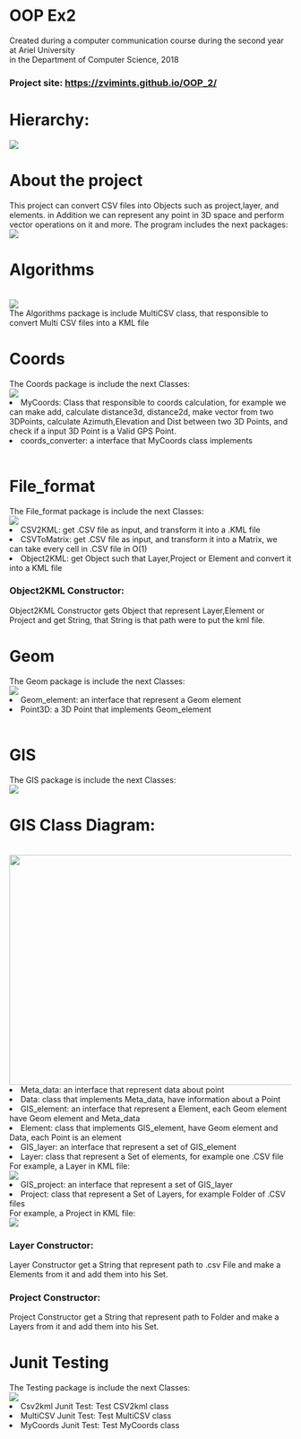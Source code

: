<h1>OOP Ex2</h1>  
 Created during a computer communication course during the second year at Ariel University 
 <br>
 in the Department of Computer Science, 2018
<h3>Project site: <a href="https://zvimints.github.io/OOP_2/">https://zvimints.github.io/OOP_2/</a></h3>
<h1>Hierarchy:</h1>
<img src="./img/Class_Hierarchy.jpg"><br>

<h1>About the project</h1>
This project can convert CSV files into Objects such as project,layer, and elements.
in Addition we can represent any point in 3D space and perform vector operations on it and more.
The program includes the next packages:
<br>
<img src="./img/Packages.jpg">

<br>
<h1>Algorithms</h1>
<br><img src="./img/Algorithms.jpg"><br>
The Algorithms package is include MultiCSV class, that responsible to convert Multi CSV files
into a KML file

<br>
<h1>Coords</h1>
The Coords package is include the next Classes:
<br><img src="./img/Coords.jpg"><br>
<list>
<li>MyCoords: Class that responsible to coords calculation, for example we can make
add, calculate distance3d, distance2d, make vector from two 3DPoints, calculate Azimuth,Elevation and Dist
between two 3D Points, and check if a input 3D Point is a Valid GPS Point.</li>
<li> coords_converter: a interface that MyCoords class implements</li>
</list>

<br>
<h1>File_format</h1>
The File_format package is include the next Classes:
<br><img src="./img/Fileformat.jpg"><br>
<list>
<li>CSV2KML:  get .CSV file as input, and transform it into a .KML file</li>
<li>CSVToMatrix: get .CSV file as input, and transform it into a Matrix, we can take every cell in .CSV file in O(1)</li>
<li>Object2KML: get Object such that Layer,Project or Element and convert it into a KML file</li>
<h3>Object2KML Constructor:</h3>
Object2KML Constructor  gets Object that represent Layer,Element or Project and get String, that String is that path were to put the kml file.
</list>

<br>
<h1>Geom</h1>
The Geom package is include the next Classes:
<br><img src="./img/Geom.jpg"><br>
<list>
<li>Geom_element:  an interface that represent a Geom element</li>
<li>Point3D: a 3D Point that implements Geom_element</li>
</list>


<br>
<h1>GIS</h1>
The GIS package is include the next Classes:
<br><img src="./img/GIS.jpg"><br>
<h1>GIS Class Diagram:</h1>
<br><img src="./img/diagram.jpg"  width="800px" height="410px"><br>
<list>
<li>Meta_data:  an interface that represent data about point</li>
<li>Data: class that implements Meta_data, have information about a Point</li>
<li>GIS_element:  an interface that represent a Element, each Geom element have Geom element and Meta_data</li>
<li>Element: class that implements GIS_element, have Geom element and Data, each Point is an element</li>
<li>GIS_layer:  an interface that represent a set of GIS_element</li>
<li>Layer: class that represent a Set of elements, for example one .CSV file</li>
For example, a Layer in KML file:
<br><img src="./img/layer.jpg"><br>
<li>GIS_project:   an interface that represent a set of GIS_layer</li>
<li>Project:  class that represent a Set of Layers, for example Folder of .CSV files</li>
For example, a Project in KML file:
<br><img src="./img/project.jpg"><br>
</list>
<h3>Layer Constructor:</h3>
Layer Constructor get a String that represent path to .csv File and make a Elements from it and add them into his Set.
<h3>Project Constructor:</h3>
Project Constructor get a String that represent path to Folder and make a Layers  from it and add them into his Set.

<h1>Junit Testing</h1>
The Testing package is include the next Classes:
<br><img src="./img/Testing.jpg"><br>
<list>
<li>Csv2kml Junit Test: Test CSV2kml class</li>
<li>MultiCSV Junit Test: Test MultiCSV class</li>
<li>MyCoords Junit Test: Test MyCoords class</li>
</list>





